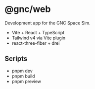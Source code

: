 # @gnc/web

Development app for the GNC Space Sim.

- Vite + React + TypeScript
- Tailwind v4 via Vite plugin
- react-three-fiber + drei

## Scripts

- pnpm dev
- pnpm build
- pnpm preview
